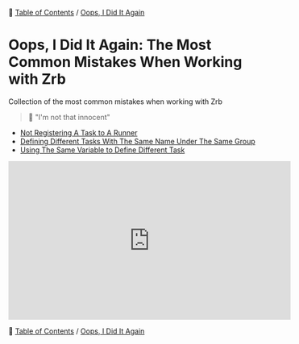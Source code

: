 🔖 [Table of Contents](../README.md) / [Oops, I Did It Again](README.md)

# Oops, I Did It Again: The Most Common Mistakes When Working with Zrb

Collection of the most common mistakes when working with Zrb

> 💃 "I'm not that innocent"

- [Not Registering A Task to A Runner](not-registering-a-task-to-a-runner.md)
- [Defining Different Tasks With The Same Name Under The Same Group](defining-different-tasks-with-the-same-name-under-the-same-group.md)
- [Using The Same Variable to Define Different Task](using-the-same-variable-to-define-different-task.md)

<iframe width="560" height="315" src="https://www.youtube.com/embed/CduA0TULnow?si=SfK_jhrXpY_37PKT" title="YouTube video player" frameborder="0" allow="accelerometer; autoplay; clipboard-write; encrypted-media; gyroscope; picture-in-picture; web-share" allowfullscreen></iframe>

🔖 [Table of Contents](../README.md) / [Oops, I Did It Again](README.md)